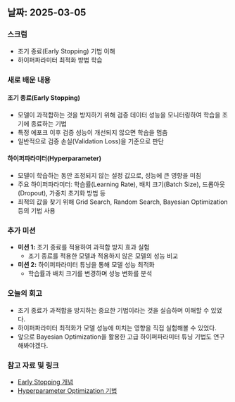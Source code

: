 ## 날짜: 2025-03-05

### 스크럼  
- 조기 종료(Early Stopping) 기법 이해  
- 하이퍼파라미터 최적화 방법 학습  

### 새로 배운 내용  
#### 조기 종료(Early Stopping)  
- 모델이 과적합하는 것을 방지하기 위해 검증 데이터 성능을 모니터링하여 학습을 조기에 종료하는 기법  
- 특정 에포크 이후 검증 성능이 개선되지 않으면 학습을 멈춤  
- 일반적으로 검증 손실(Validation Loss)을 기준으로 판단  

#### 하이퍼파라미터(Hyperparameter)  
- 모델이 학습하는 동안 조정되지 않는 설정 값으로, 성능에 큰 영향을 미침  
- 주요 하이퍼파라미터: 학습률(Learning Rate), 배치 크기(Batch Size), 드롭아웃(Dropout), 가중치 초기화 방법 등  
- 최적의 값을 찾기 위해 Grid Search, Random Search, Bayesian Optimization 등의 기법 사용  

### 추가 미션  
- **미션 1:** 조기 종료를 적용하여 과적합 방지 효과 실험  
  - 조기 종료를 적용한 모델과 적용하지 않은 모델의 성능 비교  
- **미션 2:** 하이퍼파라미터 튜닝을 통해 모델 성능 최적화  
  - 학습률과 배치 크기를 변경하며 성능 변화를 분석  

### 오늘의 회고  
- 조기 종료가 과적합을 방지하는 중요한 기법이라는 것을 실습하며 이해할 수 있었다.  
- 하이퍼파라미터 최적화가 모델 성능에 미치는 영향을 직접 실험해볼 수 있었다.  
- 앞으로 Bayesian Optimization을 활용한 고급 하이퍼파라미터 튜닝 기법도 연구해봐야겠다.  

### 참고 자료 및 링크  
- [Early Stopping 개념](https://en.wikipedia.org/wiki/Early_stopping)  
- [Hyperparameter Optimization 기법](https://en.wikipedia.org/wiki/Hyperparameter_optimization)  

